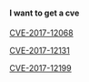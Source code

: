#### I want to get a  cve


[CVE-2017-12068](http://www.cve.mitre.org/cgi-bin/cvename.cgi?name=2017-12068)

[CVE-2017-12131](http://www.cve.mitre.org/cgi-bin/cvename.cgi?name=2017-12131)

[CVE-2017-12199](http://www.cve.mitre.org/cgi-bin/cvename.cgi?name=2017-12199)